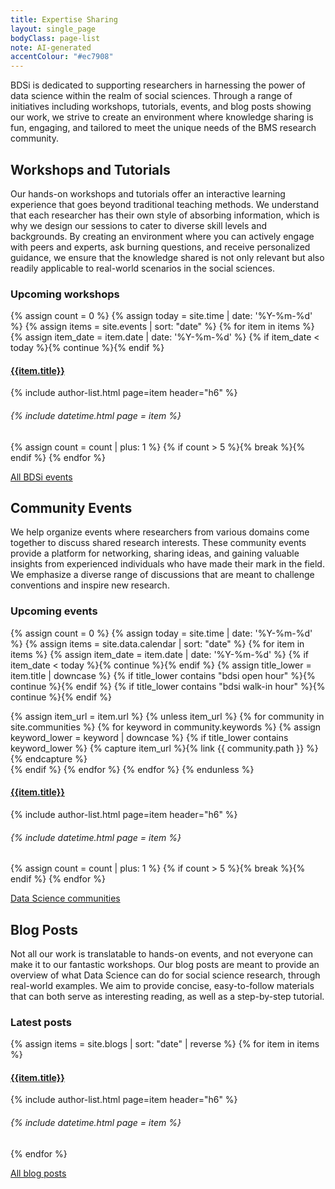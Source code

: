 ```yaml
---
title: Expertise Sharing
layout: single_page
bodyClass: page-list
note: AI-generated
accentColour: "#ec7908"
---
```


BDSi is dedicated to supporting researchers in harnessing the power of data science within the realm of social sciences. Through a range of initiatives including workshops, tutorials, events, and blog posts showing our work, we strive to create an environment where knowledge sharing is fun, engaging, and tailored to meet the unique needs of the BMS research community.

## Workshops and Tutorials
Our hands-on workshops and tutorials offer an interactive learning experience that goes beyond traditional teaching methods. We understand that each researcher has their own style of absorbing information, which is why we design our sessions to cater to diverse skill levels and backgrounds. By creating an environment where you can actively engage with peers and experts, ask burning questions, and receive personalized guidance, we ensure that the knowledge shared is not only relevant but also readily applicable to real-world scenarios in the social sciences.

### Upcoming workshops
{% assign count = 0 %}
{% assign today = site.time | date: '%Y-%m-%d' %}
{% assign items = site.events | sort: "date" %}
{% for item in items %}
  {% assign item_date = item.date | date: '%Y-%m-%d' %}
  {% if item_date < today %}{% continue %}{% endif %}
  
#### [{{item.title}}]({{site.baseurl}}{{item.url}})
{% include author-list.html page=item header="h6" %}
###### {% include datetime.html page = item %}

  {% assign count = count | plus: 1 %}
  {% if count > 5 %}{% break %}{% endif %}
{% endfor %}


<a href="{% link events.html %}" class="button center mb-6">All BDSi events</a>

## Community Events
We help organize events where researchers from various domains come together to discuss shared research interests. These community events provide a platform for networking, sharing ideas, and gaining valuable insights from experienced individuals who have made their mark in the field. We emphasize a diverse range of discussions that are meant to challenge conventions and inspire new research.

### Upcoming events
{% assign count = 0 %}
{% assign today = site.time | date: '%Y-%m-%d' %}
{% assign items = site.data.calendar | sort: "date" %}
{% for item in items %}
  {% assign item_date = item.date | date: '%Y-%m-%d' %}
  {% if item_date < today %}{% continue %}{% endif %}
  {% assign title_lower = item.title | downcase %}
  {% if title_lower contains "bdsi open hour" %}{% continue %}{% endif %}
  {% if title_lower contains "bdsi walk-in hour" %}{% continue %}{% endif %}
  
  {% assign item_url = item.url %}
  {% unless item_url %}
    {% for community in site.communities %}
        {% for keyword in community.keywords %}
            {% assign keyword_lower = keyword | downcase %}
            {% if title_lower contains keyword_lower %}
                {% capture item_url %}{% link {{ community.path }} %}{% endcapture %}  
            {% endif %}
        {% endfor %}
    {% endfor %}
  {% endunless %}
  
#### [{{item.title}}]({{item_url}})
{% include author-list.html page=item header="h6" %}
###### {% include datetime.html page = item %}

  {% assign count = count | plus: 1 %}
  {% if count > 5 %}{% break %}{% endif %}
{% endfor %}

<a href="{% link community.html %}" class="button center mb-6">Data Science communities</a>

## Blog Posts
Not all our work is translatable to hands-on events, and not everyone can make it to our fantastic workshops. Our blog posts are meant to provide an overview of what Data Science can do for social science research, through real-world examples. We aim to provide concise, easy-to-follow materials that can both serve as interesting reading, as well as a step-by-step tutorial.

### Latest posts
{% assign items = site.blogs | sort: "date" | reverse %}
{% for item in items %}

#### [{{item.title}}]({{site.baseurl}}{{item.url}})
{% include author-list.html page=item header="h6" %}
###### {% include datetime.html page = item %}

{% endfor %}

<a href="{% link blogs.html %}" class="button center mb-6">All blog posts</a>